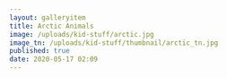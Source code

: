 ```yaml
---
layout: galleryitem
title: Arctic Animals
image: /uploads/kid-stuff/arctic.jpg
image_tn: /uploads/kid-stuff/thumbnail/arctic_tn.jpg
published: true
date: 2020-05-17 02:09
---
```

